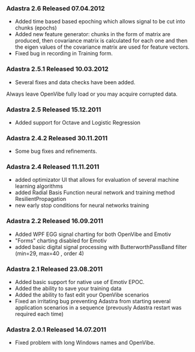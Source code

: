 ### Adastra 2.6 Released 07.04.2012 ###

  * Added time based based epoching which allows signal to be cut into chunks (epochs)
  * Added new feature generator: chunks in the form of matrix are produced, then covariance matrix is calculated for each one and then the eigen values of the covariance matrix are used for feature vectors.
  * Fixed bug in recording in Training form.

### Adastra 2.5.1 Released 10.03.2012 ###

  * Several fixes and data checks have been added.

Always leave OpenVibe fully load or you may acquire corrupted data.

### Adastra 2.5 Released 15.12.2011 ###

  * Added support for Octave and Logistic Regression

### Adastra 2.4.2 Released 30.11.2011 ###

  * Some bug fixes and refinements.

### Adastra 2.4 Released 11.11.2011 ###

  * added optimizator UI that allows for evaluation of several machine learning algorithms
  * added Radial Basis Function neural network and training method ResilientPropagation
  * new early stop conditions for neural networks training

### Adastra 2.2 Released 16.09.2011 ###

  * Added WPF EGG signal charting for both OpenVibe and Emotiv
  * "Forms" charting disabled for Emotiv
  * added basic digital signal processing with ButterworthPassBand filter (min=29, max=40 , order 4)

### Adastra 2.1 Released 23.08.2011 ###

  * Added basic support for native use of Emotiv EPOC.
  * Added the ability to save your training data
  * Added the ability to fast edit your OpenVibe scenarios
  * Fixed an irritating bug preventing Adastra from starting several application scenarios in a sequence (prevously Adastra restart was required each time)

### Adastra 2.0.1 Released 14.07.2011 ###

  * Fixed problem with long Windows names and OpenVibe.